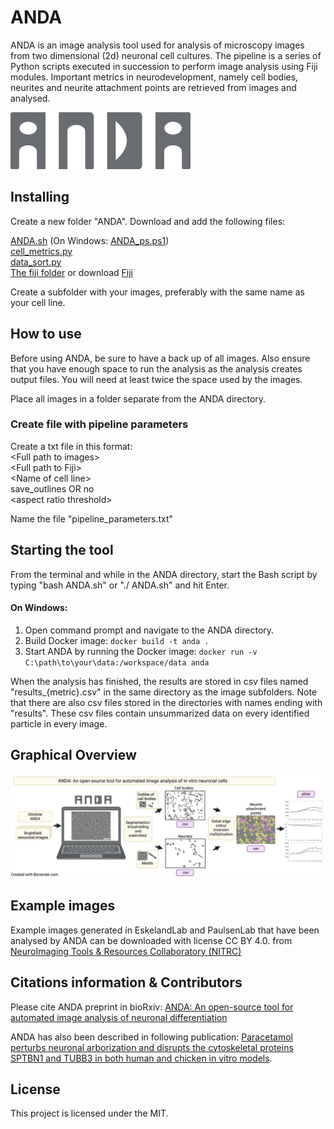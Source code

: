 # ANDA

ANDA is an image analysis tool used for analysis of microscopy images from two dimensional (2d) neuronal cell cultures. The pipeline is a series of Python scripts executed in succession to perform image analysis using Fiji modules. Important metrics in neurodevelopment, namely cell bodies, neurites and neurite attachment points are retrieved from images and analysed.

![image](https://github.com/EskelandLab/ANDA/blob/main/anda_logo.png "ANDA")


## Installing

Create a new folder "ANDA". Download and add the following files:  


[ANDA.sh](https://github.com/EskelandLab/ANDA/blob/main/ANDA.sh) (On Windows: [ANDA_ps.ps1](https://github.com/EskelandLab/ANDA/blob/main/ANDA_ps.ps1))  
[cell_metrics.py](https://github.com/EskelandLab/ANDA/blob/main/cell_metrics.py)  
[data_sort.py](https://github.com/EskelandLab/ANDA/blob/main/data_sort.py)  
[The fiji folder](https://github.com/EskelandLab/ANDA/tree/main/fiji) or download [Fiji](https://imagej.net/software/fiji/downloads)


Create a subfolder with your images, preferably with the same name as your cell line.  


## How to use

Before using ANDA, be sure to have a back up of all images. Also ensure that you have enough space to run the analysis as the analysis creates output files. You will need at least twice the space used by the images.

Place all images in a folder separate from the ANDA directory.

### Create file with pipeline parameters
Create a txt file in this format:  
\<Full path to images>  
\<Full path to Fiji>  
\<Name of cell line>  
save_outlines OR no  
\<aspect ratio threshold>  

Name the file "pipeline_parameters.txt"
## Starting the tool

From the terminal and while in the ANDA directory, start the Bash script by typing "bash ANDA.sh" or "./ ANDA.sh" and hit Enter.

#### On Windows:

1. Open command prompt and navigate to the ANDA directory.
2. Build Docker image: `docker build -t anda .`
3. Start ANDA by running the Docker image: `docker run -v C:\path\to\your\data:/workspace/data anda`

When the analysis has finished, the results are stored in csv files named "results_{metric}.csv" in the same directory as the image subfolders.
Note that there are also csv files stored in the directories with names ending with "results". These csv files contain unsummarized data on every identified particle in every image.

## Graphical Overview

![image](https://github.com/EskelandLab/ANDA/blob/main/ANDA.jpg)

## Example images
Example images generated in EskelandLab and PaulsenLab that have been analysed by ANDA can be downloaded with license CC BY 4.0. from [NeuroImaging Tools & Resources Collaboratory (NITRC)](https://www.nitrc.org/projects/anda_neuronal/)

## Citations information & Contributors
Please cite ANDA preprint in bioRxiv: 
[ANDA: An open-source tool for automated image analysis of neuronal differentiation](https://www.biorxiv.org/content/10.1101/2023.04.27.538564v1) 


ANDA has also been described in following publication: 
[Paracetamol perturbs neuronal arborization and disrupts the cytoskeletal proteins SPTBN1 and TUBB3 in both human and chicken in vitro models](https://doi.org/10.1016/j.taap.2022.116130).


## License
This project is licensed under the MIT.
